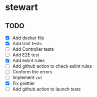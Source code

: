 # stewart

## TODO

- [x] Add docker file
- [x] Add Unit tests
- [ ] Add Controller tests
- [ ] Add E2E test
- [x] Add eslint rules
- [ ] Add github action to check eslint rules
- [ ] Conform the errors
- [ ] Implement `zot`
- [x] Fix prettier
- [ ] Add github action to launch tests
